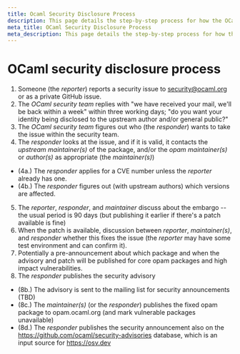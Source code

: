 ```yaml
---
title: Ocaml Security Disclosure Process
description: This page details the step-by-step process for how the OCaml security team handles the reporting, patching, and disclosure of security vulnerabilities.
meta_title: OCaml Security Disclosure Process
meta_description: This page details the step-by-step process for how the OCaml security team handles the reporting, patching, and disclosure of security vulnerabilities.
---
```

# OCaml security disclosure process

1. Someone (the *reporter*) reports a security issue to security@ocaml.org or as a private GitHub issue.
2. The *OCaml security team* replies with "we have received your mail, we'll be back within a week" within three working days; "do you want your identity being disclosed to the upstream author and/or general public?"
3. The *OCaml security team* figures out who (the *responder*) wants to take the issue within the security team.
4. The *responder* looks at the issue, and if it is valid, it contacts the *upstream maintainer(s)* of the package, and/or the *opam maintainer(s)* or *author(s)* as appropriate (the *maintainer(s)*)
  - (4a.) The *responder* applies for a CVE number unless the *reporter* already has one.
  - (4b.) The *responder* figures out (with upstream authors) which versions are affected.
5. The *reporter*, *responder*, and *maintainer* discuss about the embargo -- the usual period is 90 days (but publishing it earlier if there's a patch available is fine)
6. When the patch is available, discussion between *reporter*, *maintainer(s)*, and *responder* whether this fixes the issue (the *reporter* may have some test environment and can confirm it).
7. Potentially a pre-announcement about which package and when the advisory and patch will be published for core opam packages and high impact vulnerabilities.
8. The *responder* publishes the security advisory
  - (8b.) The advisory is sent to the mailing list for security announcements (TBD)
  - (8c.) The *maintainer(s)* (or the *responder*) publishes the fixed opam package to opam.ocaml.org (and mark vulnerable packages unavailable)
  - (8d.) The *responder* publishes the security announcement also on the https://github.com/ocaml/security-advisories database, which is an input source for https://osv.dev
